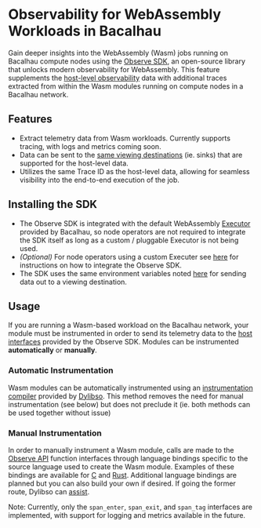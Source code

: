 # Observability for WebAssembly Workloads in Bacalhau

Gain deeper insights into the WebAssembly (Wasm) jobs running on Bacalhau compute nodes using the [Observe SDK](https://dev.dylibso.com/docs/category/observe-sdk/), an open-source library that unlocks modern observability for WebAssembly. This feature supplements the [host-level observability](https://github.com/bacalhau-project/docs/blob/main/setting-up/running-node/observability/README.md) data with additional traces extracted from within the Wasm modules running on compute nodes in a Bacalhau network.

## Features

* Extract telemetry data from Wasm workloads. Currently supports tracing, with logs and metrics coming soon.
* Data can be sent to the [same viewing destinations](https://github.com/bacalhau-project/docs/blob/main/setting-up/running-node/observability/README.md#viewing) (ie. sinks) that are supported for the host-level data.
* Utilizes the same Trace ID as the host-level data, allowing for seamless visibility into the end-to-end execution of the job.

## Installing the SDK

* The Observe SDK is integrated with the default WebAssembly [Executor](https://github.com/bacalhau-project/docs/blob/main/getting-started/architecture/README.md#executor) provided by Bacalhau, so node operators are not required to integrate the SDK itself as long as a custom / pluggable Executor is not being used.
* _(Optional)_ For node operators using a custom Executer see [here](https://dev.dylibso.com/docs/observe/adapters/golang/opentelemetry) for instructions on how to integrate the Observe SDK.
* The SDK uses the same environment variables noted [here](https://github.com/bacalhau-project/docs/blob/main/setting-up/running-node/observability/README.md#viewing) for sending data out to a viewing destination.

## Usage

If you are running a Wasm-based workload on the Bacalhau network, your module must be instrumented in order to send its telemetry data to the [host interfaces](https://github.com/dylibso/observe-sdk/tree/main/observe-api) provided by the Observe SDK. Modules can be instrumented **automatically** or **manually**.

### Automatic Instrumentation

Wasm modules can be automatically instrumented using an [instrumentation compiler](https://dev.dylibso.com/docs/observe/instrumentation/automatic/) provided by [Dylibso](https://dylibso.com/). This method removes the need for manual instrumentation (see below) but does not preclude it (ie. both methods can be used together without issue)

### Manual Instrumentation

In order to manually instrument a Wasm module, calls are made to the [Observe API](https://github.com/dylibso/observe-sdk/tree/main/observe-api) function interfaces through language bindings specific to the source language used to create the Wasm module. Examples of these bindings are available for [C](https://github.com/dylibso/observe-sdk/blob/main/observe-api/test/c/main.c) and [Rust](https://github.com/dylibso/observe-sdk/blob/main/observe-api/test/rust/src/main.rs). Additional language bindings are planned but you can also build your own if desired. If going the former route, Dylibso can [assist](https://dev.dylibso.com/support).

Note: Currently, only the `span_enter`, `span_exit`, and `span_tag` interfaces are implemented, with support for logging and metrics available in the future.
